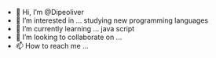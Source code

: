 - 👋 Hi, I’m @Dipeoliver 
- 👀 I’m interested in ... studying new programming languages
- 🌱 I’m currently learning ... java script
- 💞️ I’m looking to collaborate on ...
- 📫 How to reach me ...

<!---
Dipeoliver/Dipeoliver is a ✨ special ✨ repository because its `README.md` (this file) appears on your GitHub profile.
You can click the Preview link to take a look at your changes.
--->
